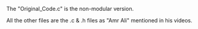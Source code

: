 The "Original_Code.c" is the non-modular version. 

All the other files are the .c & .h files as "Amr Ali" mentioned in his videos. 


 
